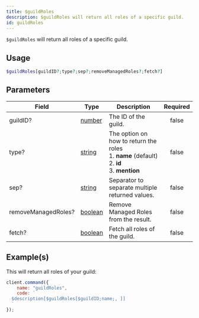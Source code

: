 ```yaml
---
title: $guildRoles
description: $guildRoles will return all roles of a specific guild.
id: guildRoles
---
```


`$guildRoles` will return all roles of a specific guild.

## Usage

```php
$guildRoles[guildID?;type?;sep?;removeManagedRoles?;fetch?]
```

## Parameters

| Field               | Type                                                                                                | Description                                                                                               | Required |
| ------------------- | --------------------------------------------------------------------------------------------------- | --------------------------------------------------------------------------------------------------------- | :------: |
| guildID?            | [number](https://developer.mozilla.org/en-US/docs/Web/JavaScript/Reference/Global_Objects/Number)   | The ID of the guild.                                                                                      |  false   |
| type?               | [string](https://developer.mozilla.org/en-US/docs/Web/JavaScript/Reference/Global_Objects/String)   | The option on how to return the roles <br /> 1. **name** (default) <br /> 2. **id** <br /> 3. **mention** |  false   |
| sep?                | [string](https://developer.mozilla.org/en-US/docs/Web/JavaScript/Reference/Global_Objects/String)   | Separator to separate multiple returned values.                                                           |  false   |
| removeManagedRoles? | [boolean](https://developer.mozilla.org/en-US/docs/Web/JavaScript/Reference/Global_Objects/Boolean) | Remove Managed Roles from the result.                                                                     |  false   |
| fetch?              | [boolean](https://developer.mozilla.org/en-US/docs/Web/JavaScript/Reference/Global_Objects/Boolean) | Fetch all roles of the guild.                                                                             |  false   |

## Example(s)

This will return all roles of your guild:

```javascript
client.command({
    name: "guildRoles",
    code: `
  $description[$guildRoles[$guildID;name;, ]]
  `
});
```
